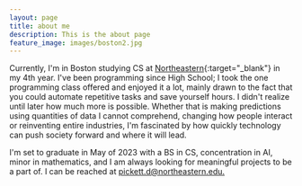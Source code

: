```yaml
---
layout: page
title: about me
description: This is the about page
feature_image: images/boston2.jpg
---
```


Currently, I'm in Boston studying CS at [Northeastern](https://www.northeastern.edu/){:target="_blank"} in my 4th year. I've been programming since High School; I took the one programming class offered and enjoyed it a lot, mainly drawn to the fact that you could automate repetitive tasks and save yourself hours. I didn't realize until later how much more is possible. Whether that is making predictions using quantities of data I cannot comprehend, changing how people interact or reinventing entire industries, I'm fascinated by how quickly technology can push society forward and where it will lead.

I'm set to graduate in May of 2023 with a BS in CS, concentration in AI, minor in mathematics, and I am always looking for meaningful projects to be a part of. I can be reached at [pickett.d@northeastern.edu.](mailto:pickett.d@northeastern.edu)
